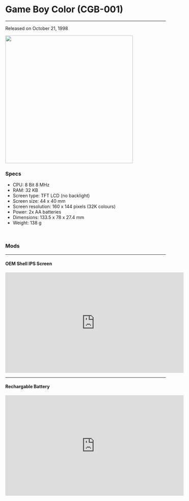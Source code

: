 # Game Boy Color (CGB-001)

----

Released on October 21, 1998


<img src="https://www.serebii.net/games/consoles/gameboycolor.png" style="width: 400px;">

### Specs

- CPU: 8 Bit 8 MHz
- RAM: 32 KB
- Screen type: TFT LCD (no backlight)
- Screen size: 44 x 40 mm
- Screen resolution: 160 x 144 pixels (32K colours)
- Power: 2x AA batteries
- Dimensions: 133.5 x 78 x 27.4 mm
- Weight: 138 g

&nbsp;

### Mods

----

#### OEM Shell IPS Screen

<iframe width="560" height="315" src="https://www.youtube.com/embed/HA_MGbxeHoM" title="YouTube video player" frameborder="0" allow="accelerometer; autoplay; clipboard-write; encrypted-media; gyroscope; picture-in-picture; web-share" allowfullscreen></iframe>

----

#### Rechargable Battery

<iframe width="560" height="315" src="https://www.youtube.com/embed/J3_Fp6V8M2c" title="YouTube video player" frameborder="0" allow="accelerometer; autoplay; clipboard-write; encrypted-media; gyroscope; picture-in-picture; web-share" allowfullscreen></iframe>
